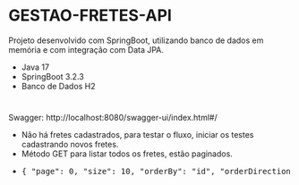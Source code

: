# GESTAO-FRETES-API

Projeto desenvolvido com SpringBoot, utilizando banco de dados em memória e com integração com Data JPA.
- Java 17
- SpringBoot 3.2.3
- Banco de Dados H2

#

Swagger: http://localhost:8080/swagger-ui/index.html#/
- Não há fretes cadastrados, para testar o fluxo, iniciar os testes cadastrando novos fretes.
- Método GET para listar todos os fretes, estão paginados.
- <pre>{ "page": 0, "size": 10, "orderBy": "id", "orderDirection": "DESC", "pageNumber": 0, "pageSize": 10 }</pre>
